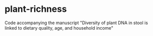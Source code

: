 # plant-richness
Code accompanying the manuscript "Diversity of plant DNA in stool is linked to dietary quality, age, and household income"
